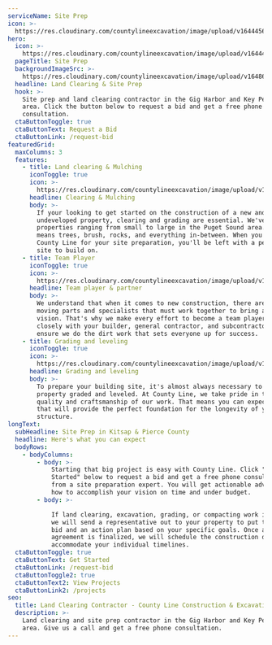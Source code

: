 ```yaml
---
serviceName: Site Prep
icon: >-
  https://res.cloudinary.com/countylineexcavation/image/upload/v1644456389/Icons/siteprep-icon_gys0sn.svg
hero:
  icon: >-
    https://res.cloudinary.com/countylineexcavation/image/upload/v1644456389/Icons/siteprep-icon_gys0sn.svg
  pageTitle: Site Prep
  backgroundImageSrc: >-
    https://res.cloudinary.com/countylineexcavation/image/upload/v1648613371/projects/Minner_Before_1_azznrv.jpg
  headline: Land Clearing & Site Prep
  hook: >-
    Site prep and land clearing contractor in the Gig Harbor and Key Peninsula
    area. Click the button below to request a bid and get a free phone
    consultation.
  ctaButtonToggle: true
  ctaButtonText: Request a Bid
  ctaButtonLink: /request-bid
featuredGrid:
  maxColumns: 3
  features:
    - title: Land clearing & Mulching
      iconToggle: true
      icon: >-
        https://res.cloudinary.com/countylineexcavation/image/upload/v1644437330/Icons/excavator-icon_ydgs5f.svg
      headline: Clearing & Mulching
      body: >-
        If your looking to get started on the construction of a new and
        undeveloped property, clearing and grading are essential. We've cleared
        properties ranging from small to large in the Puget Sound area. That
        means trees, brush, rocks, and everything in-between. When you choose
        County Line for your site preparation, you'll be left with a perfect
        site to build on. 
    - title: Team Player
      iconToggle: true
      icon: >-
        https://res.cloudinary.com/countylineexcavation/image/upload/v1644441244/Icons/communication-icon_rsrl8m.svg
      headline: Team player & partner
      body: >-
        We understand that when it comes to new construction, there are many
        moving parts and specialists that must work together to bring about your
        vision. That's why we make every effort to become a team player, working
        closely with your builder, general contractor, and subcontractors to
        ensure we do the dirt work that sets everyone up for success.
    - title: Grading and leveling
      iconToggle: true
      icon: >-
        https://res.cloudinary.com/countylineexcavation/image/upload/v1644456389/Icons/grading-icon_i5pnpk.svg
      headline: Grading and leveling
      body: >-
        To prepare your building site, it's almost always necessary to have the
        property graded and leveled. At County Line, we take pride in the
        quality and craftsmanship of our work. That means you can expect a site
        that will provide the perfect foundation for the longevity of your
        structure. 
longText:
  subHeadline: Site Prep in Kitsap & Pierce County
  headline: Here's what you can expect
  bodyRows:
    - bodyColumns:
        - body: >-
            Starting that big project is easy with County Line. Click "Get
            Started" below to request a bid and get a free phone consultation
            from a site preparation expert. You will get actionable advice on
            how to accomplish your vision on time and under budget. 
        - body: >-

            If land clearing, excavation, grading, or compacting work is needed,
            we will send a representative out to your property to put together a
            bid and an action plan based on your specific goals. Once an
            agreement is finalized, we will schedule the construction dates to
            accommodate your individual timelines. 
  ctaButtonToggle: true
  ctaButtonText: Get Started
  ctaButtonLink: /request-bid
  ctaButtonToggle2: true
  ctaButtonText2: View Projects
  ctaButtonLink2: /projects
seo:
  title: Land Clearing Contractor - County Line Construction & Excavation
  description: >-
    Land clearing and site prep contractor in the Gig Harbor and Key Peninsula
    area. Give us a call and get a free phone consultation.
---
```


